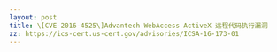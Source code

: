 ```yaml
---
layout: post
title: \[CVE-2016-4525\]Advantech WebAccess ActiveX 远程代码执行漏洞
zz: https://ics-cert.us-cert.gov/advisories/ICSA-16-173-01
---
```

